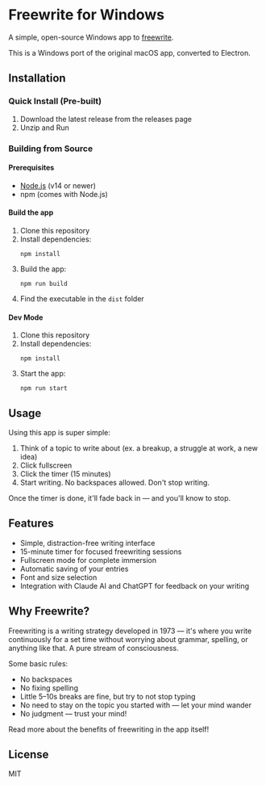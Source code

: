 # Freewrite for Windows

A simple, open-source Windows app to [freewrite](https://writingprocess.mit.edu/process/step-1-generate-ideas/instructions/freewriting/).

This is a Windows port of the original macOS app, converted to Electron.

## Installation

### Quick Install (Pre-built)

1. Download the latest release from the releases page
2. Unzip and Run

### Building from Source

#### Prerequisites
- [Node.js](https://nodejs.org/) (v14 or newer)
- npm (comes with Node.js)


#### Build the app

1. Clone this repository
2. Install dependencies:
   ```
   npm install
   ```
3. Build the app:
   ```
   npm run build
   ```
5. Find the executable in the `dist` folder

#### Dev Mode

1. Clone this repository
2. Install dependencies:
   ```
   npm install
   ```
3. Start the app:
   ```
   npm run start
   ```

## Usage

Using this app is super simple:

1. Think of a topic to write about (ex. a breakup, a struggle at work, a new idea)
2. Click fullscreen
3. Click the timer (15 minutes)
4. Start writing. No backspaces allowed. Don't stop writing.

Once the timer is done, it'll fade back in — and you'll know to stop.

## Features

- Simple, distraction-free writing interface
- 15-minute timer for focused freewriting sessions
- Fullscreen mode for complete immersion
- Automatic saving of your entries
- Font and size selection
- Integration with Claude AI and ChatGPT for feedback on your writing

## Why Freewrite?

Freewriting is a writing strategy developed in 1973 — it's where you write continuously for a set time without worrying about grammar, spelling, or anything like that. A pure stream of consciousness.

Some basic rules:
- No backspaces
- No fixing spelling
- Little 5–10s breaks are fine, but try to not stop typing
- No need to stay on the topic you started with — let your mind wander
- No judgment — trust your mind!

Read more about the benefits of freewriting in the app itself!

## License

MIT
